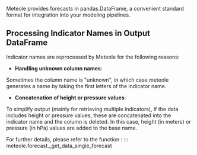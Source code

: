 Meteole provides forecasts in pandas.DataFrame, a convenient standard format for integration into your modeling pipelines.

## Processing Indicator Names in Output DataFrame
Indicator names are reprocessed by Meteole for the following reasons:
- **Handling unknown column names**:

Sometimes the column name is "unknown", in which case meteole generates a name by taking the first letters of the indicator name.

- **Concatenation of height or pressure values**:

To simplify output (mainly for retrieving multiple indicators), if the data includes height or pressure values, these are concatenated into the indicator name and the column is deleted. In this case, height (in meters) or pressure (in hPa) values are added to the base name.

For further details, please refer to the function :
::: meteole.forecast._get_data_single_forecast